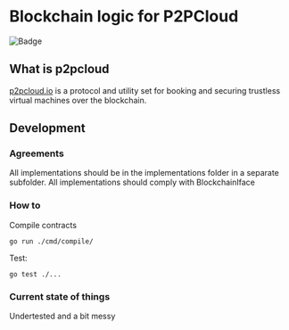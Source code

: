 # Blockchain logic for P2PCloud

![Badge](https://github.com/p2pcloud/protocol/actions/workflows/go.yml/badge.svg)


## What is p2pcloud
[p2pcloud.io](https://p2pcloud.io) is a protocol and utility set for booking and securing trustless virtual machines over the blockchain.

## Development 
### Agreements
All implementations should be in the implementations folder in a separate subfolder. 
All implementations should comply with BlockchainIface
### How to 
Compile contracts
```
go run ./cmd/compile/
```
Test:
```
go test ./...
```
### Current state of things
Undertested and a bit messy
